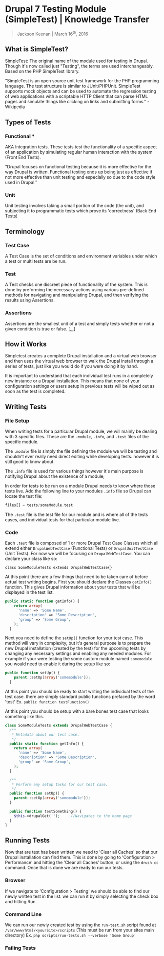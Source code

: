 # Drupal 7 Testing Module (SimpleTest) | Knowledge Transfer
> Jackson Keenan | March 16<sup>th</sup>, 2016

## What is SimpleTest?
SimpleTest: The original name of the module used for testing in Drupal. Though it's now called just "Testing", the terms are used interchangeably. Based on the PHP SimpleTest library.

"SimpleTest is an open source unit test framework for the PHP programming language. The test structure is similar to JUnit/PHPUnit. SimpleTest supports mock objects and can be used to automate the regression testing of web applications with a scriptable HTTP Client that can parse HTML pages and simulate things like clicking on links and submitting forms." - Wikipedia
## Types of Tests
### Functional *
AKA Integration tests. These tests test the functionality of a specific aspect of an application by simulating regular human interaction with the system (Front End Tests).

"Drupal focuses on functional testing because it is more effective for the way Drupal is written. Functional testing ends up being just as effective if not more effective than unit testing and especially so due to the code style used in Drupal."
### Unit
Unit testing involves taking a small portion of the code (the unit), and subjecting it to programmatic tests which prove its 'correctness' (Back End Tests)
## Terminology

### Test Case
A Test Case is the set of conditions and environment variables under which a test or multi tests are be run.
### Test
A Test checks one discreet piece of functionality of the system. This is done by preforming the necessary actions using various pre-defined methods for navigating and manipulating Drupal, and then verifying the results using Assertions.
### Assertions
Assertions are the smallest unit of a test and simply tests whether or not a given condition is true or false. [[...]](https://www.drupal.org/node/265828)
## How it Works
Simpletest creates a complete Drupal installation and a virtual web browser and then uses the virtual web browser to walk the Drupal install through a series of tests, just like you would do if you were doing it by hand.

It is important to understand that each individual test runs in a completely new instance or a Drupal installation. This means that none of your configuration settings or users setup in previous tests will be wiped out as soon as the test is completed.
## Writing Tests
### File Setup
When writing tests for a particular Drupal module, we will mainly be dealing with 3 specific files. These are the `.module`, `.info`, and `.test` files of the specific module.

The `.module` file is simply the file defining the module we will be testing and shouldn't ever really need direct editing while developing tests. however it is still good to know about.

The `.info` file is used for various things however it's main purpose is notifying Drupal about the existence of a module;

In order for tests to be run on a module Drupal needs to know where those tests live. Add the following line to your modules `.info` file so Drupal can locate the test file:
```php
files[] = tests/someModule.test
```

The `.test` file is the test file for our module and is where all of the tests cases, and individual tests for that particular module live.
### Code
Each `.test` file is composed of 1 or more Drupal Test Case Classes which all extend either `DrupalWebTestCase` (Functional Tests) or `DrupalUnitTestCase` (Unit Tests). For now we will be focusing on `DrupalWebTestCase`. You can declare your class like so:
```
class SomeModuleTests extends DrupalWebTestCase{}
```
At this point there are a few things that need to be taken care of before actual test writing begins. First you should declare the Classes `getInfo()` function. This gives Drupal information about your tests that will be displayed in the test list.
```php
public static function getInfo() {
    return array(
      'name' => 'Some Name',
      'description' => 'Some Description',
      'group' => 'Some Group',
    );
  }
```
Next you need to define the `setUp()` function for your test case. This method will vary in complexity, but it's general purpose is to prepare the new Drupal installation (created by the test) for the upcoming tests by changing any necessary settings and enabling any needed modules. For example if your were testing the some custom module named `somemodule` you would need to enable it during the setup like so:
```php
public function setUp() {
    parent::setUp(array('somemodule'));
  }
```

At this point you should be ready to start writing the individual tests of the test case. there are simply standard public functions prefaced by the word 'test' Ex. `public function testFunction()`

At this point you should be setup with a bare bones test case that looks something like this.

```php
class SomeModuleTests extends DrupalWebTestCase {
  /**
   * Metadata about our test case.
   */
  public static function getInfo() {
    return array(
      'name' => 'Some Name',
      'description' => 'Some Description',
      'group' => 'Some Group',
    );
  }

  /**
   * Perform any setup tasks for our test case.
   */
  public function setUp() {
    parent::setUp(array('somemodule'));
  }

  public function testSomething() {
    $this->drupalGet('');     //Navigates to the home page
  }
}
```
## Running Tests
Now that are test has been written we need to 'Clear all Caches' so that our Drupal installation can find them. This is done by going to 'Configuration > Performance' and hitting the 'Clear all Caches' button, or using the `drush cc` command. Once that is done we are ready to run our tests.
### Browser
If we navigate to 'Configuration > Testing' we should be able to find our newly written test in the list. we can run it by simply selecting the check box and hitting Run.
### Command Line
We can run our newly created test by using the `run-test.sh` script found at `/var/www/html/<yourSite>/scripts` (This must be run from your sites main directory)
Ex. `php scripts/run-tests.sh --verbose 'Some Group'`
### Failing Tests
